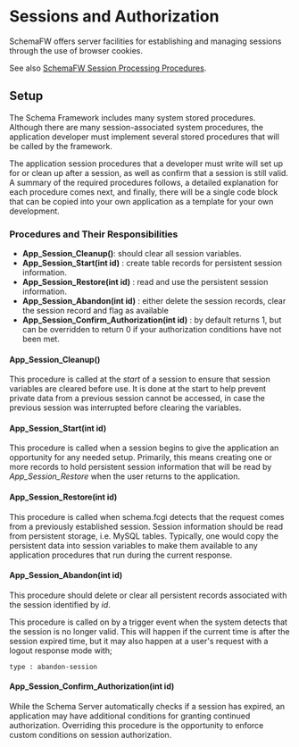 # Sessions and Authorization

SchemaFW offers server facilities for establishing and managing sessions through
the use of browser cookies.

See also [SchemaFW Session Processing Procedures](SchemaFWSessionProcs.md).

## Setup

The Schema Framework includes many system stored procedures.  Although there
are many session-associated system procedures, the application developer must
implement several stored procedures that will be called by the framework.

The application session procedures that a developer must write will set up for
or clean up after a session, as well as confirm that a session is still valid.
A summary of the required procedures follows, a detailed explanation for each
procedure comes next, and finally, there will be a single code block that can
be copied into your own application as a template for your own development.

### Procedures and Their Responsibilities

- **App_Session_Cleanup()**: should clear all session variables.
- **App_Session_Start(int id)** : create table records for persistent session
  information.
- **App_Session_Restore(int id)** : read and use the persistent session information.
- **App_Session_Abandon(int id)** : either delete the session records, clear the
  session record and flag as available
- **App_Session_Confirm_Authorization(int id)** : by default returns 1, but can be
  overridden to return 0 if your authorization conditions have not been met.

#### App_Session_Cleanup()

This procedure is called at the _start_ of a session to ensure that session
variables are cleared before use.  It is done at the start to help prevent
private data from a previous session cannot be accessed, in case the previous
session was interrupted before clearing the variables.

#### App_Session_Start(int id)
  
This procedure is called when a session begins to give the application an
opportunity for any needed setup.  Primarily, this means creating one or
more records to hold persistent session information that will be read by
_App_Session_Restore_ when the user returns to the application.

#### App_Session_Restore(int id)
  
This procedure is called when schema.fcgi detects that the request comes from
a previously established session.  Session information should be read from
persistent storage, i.e. MySQL tables.  Typically, one would copy the persistent
data into session variables to make them available to any application procedures
that run during the current response.
  

#### App_Session_Abandon(int id)

This procedure should delete or clear all persistent records associated with the
session identified by _id_.

This procedure is called on by a trigger event when the system detects that the
session is no longer valid.  This will happen if the current time is after the
session expired time, but it may also happen at a user's request with a logout
response mode with;

    type : abandon-session


#### App_Session_Confirm_Authorization(int id)

While the Schema Server automatically checks if a session has expired, an
application may have additional conditions for granting continued authorization.
Overriding this procedure is the opportunity to enforce custom conditions on
session authorization. 



